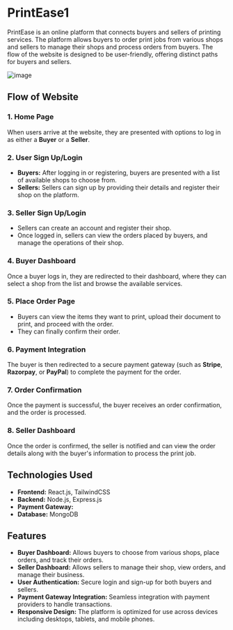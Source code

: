 # PrintEase1

PrintEase is an online platform that connects buyers and sellers of printing services. The platform allows buyers to order print jobs from various shops and sellers to manage their shops and process orders from buyers. The flow of the website is designed to be user-friendly, offering distinct paths for buyers and sellers.

![image](https://github.com/user-attachments/assets/bf0248cb-1387-44f6-8200-9933946112fe)


## Flow of Website

### 1. Home Page
When users arrive at the website, they are presented with options to log in as either a **Buyer** or a **Seller**.

### 2. User Sign Up/Login
- **Buyers:** After logging in or registering, buyers are presented with a list of available shops to choose from. 
- **Sellers:** Sellers can sign up by providing their details and register their shop on the platform.

### 3. Seller Sign Up/Login
- Sellers can create an account and register their shop.
- Once logged in, sellers can view the orders placed by buyers, and manage the operations of their shop.

### 4. Buyer Dashboard
Once a buyer logs in, they are redirected to their dashboard, where they can select a shop from the list and browse the available services.

### 5. Place Order Page
- Buyers can view the items they want to print, upload their document to print, and proceed with the order.
- They can finally confirm their order.

### 6. Payment Integration
The buyer is then redirected to a secure payment gateway (such as **Stripe**, **Razorpay**, or **PayPal**) to complete the payment for the order.

### 7. Order Confirmation
Once the payment is successful, the buyer receives an order confirmation, and the order is processed.

### 8. Seller Dashboard
Once the order is confirmed, the seller is notified and can view the order details along with the buyer's information to process the print job.

## Technologies Used

- **Frontend:** React.js, TailwindCSS
- **Backend:** Node.js, Express.js 
- **Payment Gateway:** 
- **Database:** MongoDB 

## Features

- **Buyer Dashboard:** Allows buyers to choose from various shops, place orders, and track their orders.
- **Seller Dashboard:** Allows sellers to manage their shop, view orders, and manage their business.
- **User Authentication:** Secure login and sign-up for both buyers and sellers.
- **Payment Gateway Integration:** Seamless integration with payment providers to handle transactions.
- **Responsive Design:** The platform is optimized for use across devices including desktops, tablets, and mobile phones.

